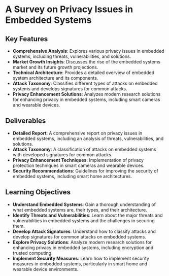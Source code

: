 # A Survey on Privacy Issues in Embedded Systems

## Key Features
- **Comprehensive Analysis**: Explores various privacy issues in embedded systems, including threats, vulnerabilities, and solutions.
- **Market Growth Insights**: Discusses the rise of the embedded systems market and its future growth projections.
- **Technical Architecture**: Provides a detailed overview of embedded system architecture and its components.
- **Attack Taxonomy**: Classifies different types of attacks on embedded systems and develops signatures for common attacks.
- **Privacy Enhancement Solutions**: Analyzes modern research solutions for enhancing privacy in embedded systems, including smart cameras and wearable devices.

## Deliverables
- **Detailed Report**: A comprehensive report on privacy issues in embedded systems, including an analysis of threats, vulnerabilities, and solutions.
- **Attack Taxonomy**: A classification of attacks on embedded systems with developed signatures for common attacks.
- **Privacy Enhancement Techniques**: Implementation of privacy protection techniques in smart cameras and wearable devices.
- **Security Recommendations**: Guidelines for improving the security of embedded systems, including smart home architectures.

## Learning Objectives
- **Understand Embedded Systems**: Gain a thorough understanding of what embedded systems are, their types, and their architecture.
- **Identify Threats and Vulnerabilities**: Learn about the major threats and vulnerabilities in embedded systems and the challenges in securing them.
- **Develop Attack Signatures**: Understand how to classify attacks and develop signatures for common attacks on embedded systems.
- **Explore Privacy Solutions**: Analyze modern research solutions for enhancing privacy in embedded systems, including encryption and trusted computing.
- **Implement Security Measures**: Learn how to implement security measures in embedded systems, particularly in smart home and wearable device environments.
